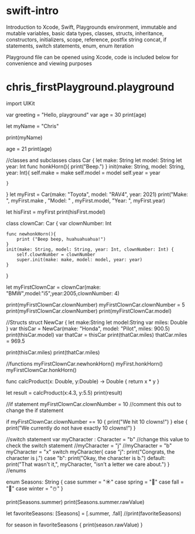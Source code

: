 # swift-intro
Introduction to Xcode, Swift, Playgrounds environment, immutable and mutable variables, basic data types, classes, structs, inheritance, constructors, initializers, scope, reference, postfix string concat, if statements, switch statements, enum, enum iteration

Playground file can be opened using Xcode, code is included below for convenience and viewing purposes
# chris_firstPlayground.playground
import UIKit

var greeting = "Hello, playground"
var age = 30
print(age)

let myName = "Chris"

print(myName)

age = 21
print(age)

//classes and subclasses
class Car {
    let make: String
    let model: String
    let year: Int
    func honkHorn(){
        print("Beep.")
    }
    init(make: String, model: String, year: Int){
        self.make = make
        self.model = model
        self.year = year
        
    }
}
let myFirst = Car(make: "Toyota", model: "RAV4", year: 2021)
print("Make: ", myFirst.make , "Model: " , myFirst.model, "Year: ", myFirst.year)

let hisFirst = myFirst
print(hisFirst.model)

class clownCar: Car {
    var clownNumber: Int
    
    func newhonkHorn(){
        print ("Beep beep, huahuahuahua!")
    }
    init(make: String, model: String, year: Int, clownNumber: Int) {
        self.clownNumber = clownNumber
        super.init(make: make, model: model, year: year)
    }
    
}

let myFirstClownCar = clownCar(make: "BMW",model:"i5",year:2005,clownNumber: 4)

print(myFirstClownCar.clownNumber)
myFirstClownCar.clownNumber = 5
print(myFirstClownCar.clownNumber)
print(myFirstClownCar.model)


//Structs
struct NewCar {
    let make:String
    let model:String
    var miles: Double
}
var thisCar = NewCar(make: "Honda", model: "Pilot", miles: 900.5)
print(thisCar.model)
var thatCar = thisCar
print(thatCar.miles)
thatCar.miles = 969.5

print(thisCar.miles)
print(thatCar.miles)

//functions
myFirstClownCar.newhonkHorn()
myFirst.honkHorn()
myFirstClownCar.honkHorn()


func calcProduct(x: Double, y:Double) -> Double {
    return x * y
}

let result = calcProduct(x:4.3, y:5.5)
print(result)


//if statement
myFirstClownCar.clownNumber = 10 //comment this out to change the if statement

if myFirstClownCar.clownNumber == 10 {
    print("We hit 10 clowns!")
}
else {
    print("We currently do not have exactly 10 clowns!")
}

//switch statement
var myCharacter : Character = "b" //change this value to check the switch statement
//myCharacter = "j"
//myCharacter = "b"
myCharacter = "x"
switch myCharacter{
case "j":
        print("Congrats, the character is j.")
case "b":
        print("Okay, the character is b.")
default:
        print("That wasn't it,", myCharacter, "isn't a letter we care about.")
}
//enums

enum Seasons: String {
    case summer = "☀️"
    case spring = "🌹"
    case fall = "🍂"
    case winter = "☃️"
}

print(Seasons.summer)
print(Seasons.summer.rawValue)

let favoriteSeasons: [Seasons] = [.summer, .fall]
//print(favoriteSeasons)

for season in favoriteSeasons {
    print(season.rawValue)
}


